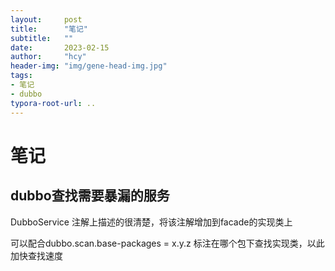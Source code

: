 ```yaml
---
layout:     post
title:      "笔记"
subtitle:   ""
date:       2023-02-15
author:     "hcy"
header-img: "img/gene-head-img.jpg"
tags:
- 笔记
- dubbo
typora-root-url: ..
---
```



# 笔记



## dubbo查找需要暴漏的服务

DubboService 注解上描述的很清楚，将该注解增加到facade的实现类上

可以配合dubbo.scan.base-packages = x.y.z  标注在哪个包下查找实现类，以此加快查找速度





